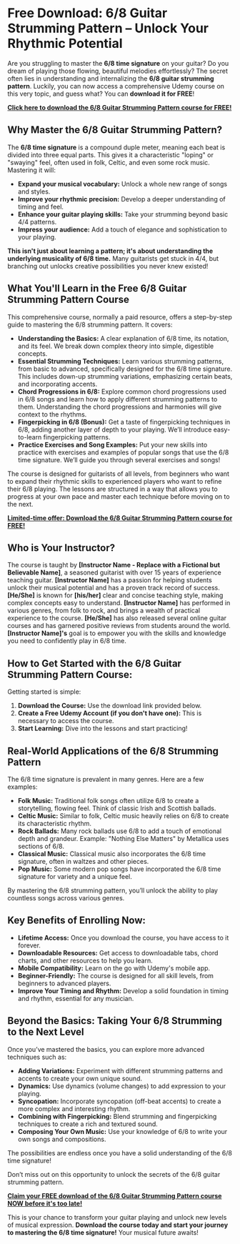 # Free Download: 6/8 Guitar Strumming Pattern – Unlock Your Rhythmic Potential

Are you struggling to master the **6/8 time signature** on your guitar? Do you dream of playing those flowing, beautiful melodies effortlessly? The secret often lies in understanding and internalizing the **6/8 guitar strumming pattern**. Luckily, you can now access a comprehensive Udemy course on this very topic, and guess what? You can **download it for FREE**!

[**Click here to download the 6/8 Guitar Strumming Pattern course for FREE!**](https://udemywork.com/6-8-guitar-strumming-pattern)

## Why Master the 6/8 Guitar Strumming Pattern?

The **6/8 time signature** is a compound duple meter, meaning each beat is divided into three equal parts. This gives it a characteristic "loping" or "swaying" feel, often used in folk, Celtic, and even some rock music. Mastering it will:

*   **Expand your musical vocabulary:** Unlock a whole new range of songs and styles.
*   **Improve your rhythmic precision:** Develop a deeper understanding of timing and feel.
*   **Enhance your guitar playing skills:** Take your strumming beyond basic 4/4 patterns.
*   **Impress your audience:** Add a touch of elegance and sophistication to your playing.

**This isn't just about learning a pattern; it's about understanding the underlying musicality of 6/8 time.** Many guitarists get stuck in 4/4, but branching out unlocks creative possibilities you never knew existed!

## What You'll Learn in the Free 6/8 Guitar Strumming Pattern Course

This comprehensive course, normally a paid resource, offers a step-by-step guide to mastering the 6/8 strumming pattern. It covers:

*   **Understanding the Basics:** A clear explanation of 6/8 time, its notation, and its feel. We break down complex theory into simple, digestible concepts.
*   **Essential Strumming Techniques:** Learn various strumming patterns, from basic to advanced, specifically designed for the 6/8 time signature. This includes down-up strumming variations, emphasizing certain beats, and incorporating accents.
*   **Chord Progressions in 6/8:** Explore common chord progressions used in 6/8 songs and learn how to apply different strumming patterns to them. Understanding the chord progressions and harmonies will give context to the rhythms.
*   **Fingerpicking in 6/8 (Bonus):** Get a taste of fingerpicking techniques in 6/8, adding another layer of depth to your playing. We’ll introduce easy-to-learn fingerpicking patterns.
*   **Practice Exercises and Song Examples:** Put your new skills into practice with exercises and examples of popular songs that use the 6/8 time signature. We’ll guide you through several exercises and songs!

The course is designed for guitarists of all levels, from beginners who want to expand their rhythmic skills to experienced players who want to refine their 6/8 playing. The lessons are structured in a way that allows you to progress at your own pace and master each technique before moving on to the next.

[**Limited-time offer: Download the 6/8 Guitar Strumming Pattern course for FREE!**](https://udemywork.com/6-8-guitar-strumming-pattern)

## Who is Your Instructor?

The course is taught by **[Instructor Name - Replace with a Fictional but Believable Name]**, a seasoned guitarist with over 15 years of experience teaching guitar. **[Instructor Name]** has a passion for helping students unlock their musical potential and has a proven track record of success. **[He/She]** is known for **[his/her]** clear and concise teaching style, making complex concepts easy to understand. **[Instructor Name]** has performed in various genres, from folk to rock, and brings a wealth of practical experience to the course. **[He/She]** has also released several online guitar courses and has garnered positive reviews from students around the world. **[Instructor Name]'s** goal is to empower you with the skills and knowledge you need to confidently play in 6/8 time.

## How to Get Started with the 6/8 Guitar Strumming Pattern Course:

Getting started is simple:

1.  **Download the Course:** Use the download link provided below.
2.  **Create a Free Udemy Account (if you don't have one):** This is necessary to access the course.
3.  **Start Learning:** Dive into the lessons and start practicing!

## Real-World Applications of the 6/8 Strumming Pattern

The 6/8 time signature is prevalent in many genres. Here are a few examples:

*   **Folk Music:** Traditional folk songs often utilize 6/8 to create a storytelling, flowing feel. Think of classic Irish and Scottish ballads.
*   **Celtic Music:** Similar to folk, Celtic music heavily relies on 6/8 to create its characteristic rhythm.
*   **Rock Ballads:** Many rock ballads use 6/8 to add a touch of emotional depth and grandeur. Example: "Nothing Else Matters" by Metallica uses sections of 6/8.
*   **Classical Music:** Classical music also incorporates the 6/8 time signature, often in waltzes and other pieces.
*   **Pop Music:** Some modern pop songs have incorporated the 6/8 time signature for variety and a unique feel.

By mastering the 6/8 strumming pattern, you’ll unlock the ability to play countless songs across various genres.

## Key Benefits of Enrolling Now:

*   **Lifetime Access:** Once you download the course, you have access to it forever.
*   **Downloadable Resources:** Get access to downloadable tabs, chord charts, and other resources to help you learn.
*   **Mobile Compatibility:** Learn on the go with Udemy's mobile app.
*   **Beginner-Friendly:** The course is designed for all skill levels, from beginners to advanced players.
*   **Improve Your Timing and Rhythm:** Develop a solid foundation in timing and rhythm, essential for any musician.

## Beyond the Basics: Taking Your 6/8 Strumming to the Next Level

Once you’ve mastered the basics, you can explore more advanced techniques such as:

*   **Adding Variations:** Experiment with different strumming patterns and accents to create your own unique sound.
*   **Dynamics:** Use dynamics (volume changes) to add expression to your playing.
*   **Syncopation:** Incorporate syncopation (off-beat accents) to create a more complex and interesting rhythm.
*   **Combining with Fingerpicking:** Blend strumming and fingerpicking techniques to create a rich and textured sound.
*   **Composing Your Own Music:** Use your knowledge of 6/8 to write your own songs and compositions.

The possibilities are endless once you have a solid understanding of the 6/8 time signature!

Don’t miss out on this opportunity to unlock the secrets of the 6/8 guitar strumming pattern.

[**Claim your FREE download of the 6/8 Guitar Strumming Pattern course NOW before it's too late!**](https://udemywork.com/6-8-guitar-strumming-pattern)

This is your chance to transform your guitar playing and unlock new levels of musical expression. **Download the course today and start your journey to mastering the 6/8 time signature!** Your musical future awaits!
